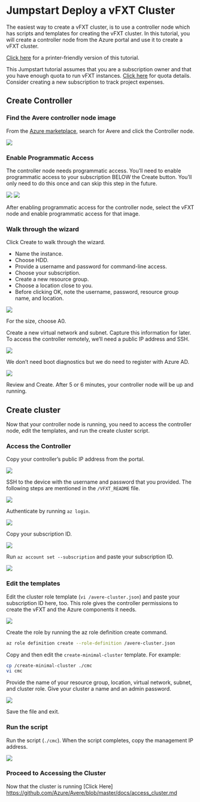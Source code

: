 # Jumpstart Deploy a vFXT Cluster
The easiest way to create a vFXT cluster, is to use a controller node which has scripts and templates for creating the vFXT cluster. In this tutorial, you will create a controller node from the Azure portal and use it to create a vFXT cluster.

[Click here](jumpstart_deploy_print.md) for a printer-friendly version of this tutorial.

This Jumpstart tutorial assumes that you are a subscription owner and that you have enough quota to run vFXT instances. [Click here](prereqs.md) for quota details. Consider creating a new subscription to track project expenses.

## Create Controller

### Find the Avere controller node image
From the [Azure marketplace](https://ms.portal.azure.com/#blade/Microsoft_Azure_Marketplace/GalleryFeaturedMenuItemBlade/selectedMenuItemId/home), search for Avere and click the Controller node.

<img src="images/1selectcontroller.png">

### Enable Programmatic Access
The controller node needs programmatic access. You’ll need to enable programmatic access to your subscription BELOW the Create button. You’ll only need to do this once and can skip this step in the future. 

<img src="images/2 - programmatic access link b.png">

<img src="images/3 - enable programmatic access b.png">

After enabling programmatic access for the controller node, select the vFXT node and enable programmatic access for that image.

### Walk through the wizard
Click Create to walk through the wizard.
- Name the instance.
- Choose HDD.
- Provide a username and password for command-line access. 
- Choose your subscription.
- Create a new resource group.
- Choose a location close to you.
- Before clicking OK, note the username, password, resource group name, and location.

<img src="images/4 - capture page 1 b.png">

For the size, choose A0.

Create a new virtual network and subnet. Capture this information for later.
To access the controller remotely, we’ll need a public IP address and SSH.

<img src="images/5 - vnet info b.png">

We don’t need boot diagnostics but we do need to register with Azure AD.

<img src="images/6 - boot and MSI b.png">

Review and Create. After 5 or 6 minutes, your controller node will be up and running.

## Create cluster
Now that your controller node is running, you need to access the controller node, edit the templates, and run the create cluster script. 

### Access the Controller
Copy your controller’s public IP address from the portal.

<img src="images/7publicip.png">

SSH to the device with the username and password that you provided.
The following steps are mentioned in the `/VFXT_README` file.

<img src="images/8sshreadme.png">

Authenticate by running `az login`.

<img src="images/9azlogin.png">

Copy your subscription ID.

<img src="images/10subid.png">

Run ```az account set --subscription``` and paste your subscription ID.

<img src="images/11setsub.png">

### Edit the templates
Edit the cluster role template (`vi /avere-cluster.json`) and paste your subscription ID here, too. This role gives the controller permissions to create the vFXT and the Azure components it needs.

<img src="images/12pastesubid.png">

Create the role by running the az role definition create command.
```sh
az role definition create --role-definition /avere-cluster.json
```

Copy and then edit the `create-minimal-cluster` template. For example:
```sh
cp /create-minimal-cluster ./cmc
vi cmc
```

Provide the name of your resource group, location, virtual network, subnet, and cluster role. Give your cluster a name and an admin password.

<img src="images/13edittemplate.png">

Save the file and exit.

### Run the script
Run the script (`./cmc`). When the script completes, copy the management IP address.

<img src="images/14mgmtip.png">

### Proceed to Accessing the Cluster
Now that the cluster is running [Click Here] https://github.com/Azure/Avere/blob/master/docs/access_cluster.md